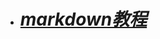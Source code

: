 - # [*markdown教程*](https://docs.github.com/en/get-started/writing-on-github/getting-started-with-writing-and-formatting-on-github/basic-writing-and-formatting-syntax)
